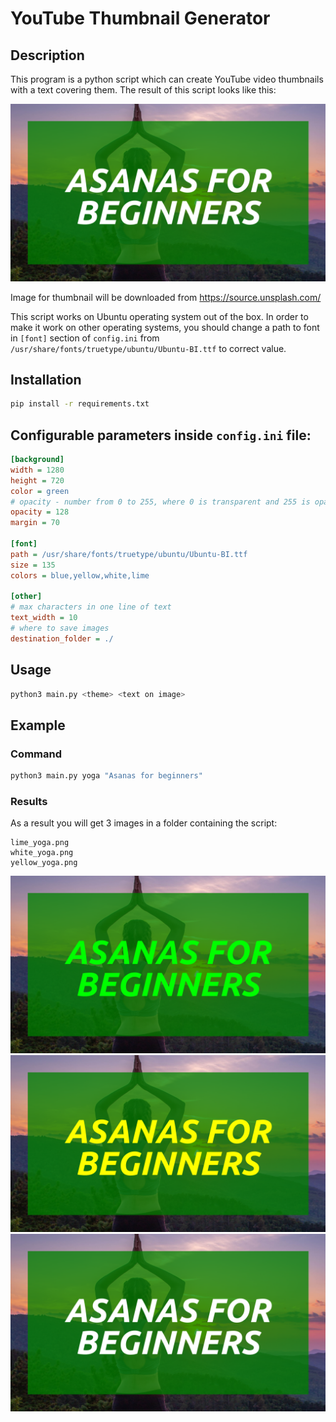 # YouTube Thumbnail Generator
## Description
This program is a python script which can create YouTube video thumbnails with a text covering them.
The result of this script looks like this:

![Result image 2](example_images/white_yoga.png?raw=true "White")

Image for thumbnail will be downloaded from https://source.unsplash.com/

This script works on Ubuntu operating system out of the box.
In order to make it work on other operating systems, you should change a path to font in 
`[font]` section of `config.ini` from `/usr/share/fonts/truetype/ubuntu/Ubuntu-BI.ttf` to correct value. 
## Installation
```bash
pip install -r requirements.txt
```
## Configurable parameters inside `config.ini` file:
```ini
[background]
width = 1280
height = 720
color = green
# opacity - number from 0 to 255, where 0 is transparent and 255 is opaque
opacity = 128
margin = 70

[font]
path = /usr/share/fonts/truetype/ubuntu/Ubuntu-BI.ttf
size = 135
colors = blue,yellow,white,lime

[other]
# max characters in one line of text
text_width = 10
# where to save images
destination_folder = ./
```
## Usage
```bash
python3 main.py <theme> <text on image>
```
## Example
### Command
```bash
python3 main.py yoga "Asanas for beginners"
```
### Results
As a result you will get 3 images in a folder containing the script:
```
lime_yoga.png
white_yoga.png
yellow_yoga.png
```
![Result image 1](example_images/lime_yoga.png?raw=true "Lime")
![Result image 2](example_images/yellow_yoga.png?raw=true "Yellow")
![Result image 3](example_images/white_yoga.png?raw=true "White")